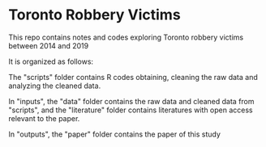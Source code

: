 # Toronto Robbery Victims

This repo contains notes and codes exploring Toronto robbery victims between 2014 and 2019


It is organized as follows:

The "scripts" folder contains R codes obtaining, cleaning the raw data and analyzing the cleaned data.

In "inputs", the "data" folder contains the raw data and cleaned data from "scripts", and the "literature" folder contains literatures with open access relevant to the paper.

In "outputs", the "paper" folder contains the paper of this study
